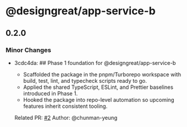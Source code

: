 # @designgreat/app-service-b

## 0.2.0

### Minor Changes

- 3cdc4da: ## Phase 1 foundation for @designgreat/app-service-b
  - Scaffolded the package in the pnpm/Turborepo workspace with build, test, lint, and typecheck
    scripts ready to go.
  - Applied the shared TypeScript, ESLint, and Prettier baselines introduced in Phase 1.
  - Hooked the package into repo-level automation so upcoming features inherit consistent tooling.

  Related PR: [#2](https://github.com/graezykev/designgreat/pull/2) Author: @chunman-yeung
